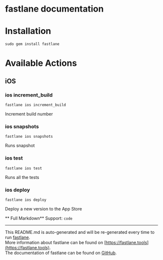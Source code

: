 fastlane documentation
================
# Installation
```
sudo gem install fastlane
```
# Available Actions
## iOS
### ios increment_build
```
fastlane ios increment_build
```
Increment build number
### ios snapshots
```
fastlane ios snapshots
```
Runs snapshot
### ios test
```
fastlane ios test
```
Runs all the tests
### ios deploy
```
fastlane ios deploy
```
Deploy a new version to the App Store

** Full Markdown** Support: `code`

----

This README.md is auto-generated and will be re-generated every time to run [fastlane](https://fastlane.tools).  
More information about fastlane can be found on [https://fastlane.tools](https://fastlane.tools).  
The documentation of fastlane can be found on [GitHub](https://github.com/fastlane/fastlane).